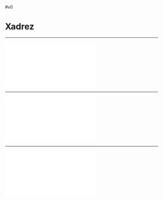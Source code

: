 #v0

# Xadrez
---

![Peças de xadrez](Peças%20de%20xadrez.md)

---
![Finais elementais](Finais%20elementais.md)

--- 
![Aberturas de xadrez](Aberturas%20de%20xadrez.md)